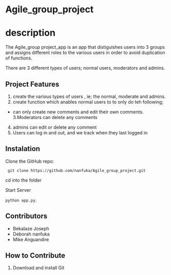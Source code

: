 # Agile_group_project
# description
The Agile_group project_app is an app that distiguishes users into 3 groups and assigns different roles to the various users in order to avoid duplication of functions. 

There are 3 different types of users; normal users, moderators and admins.

## Project Features
1. create the various types of users , ie; the normal, moderate and admins.
2. create function which anables normal users to to only do teh following;
- can only create new comments and edit their own comments.
3.Moderators  can delete any comments
4. admins can edit or delete any comment
5. Users can log in and out, and we track when they last logged in

## Instalation

Clone the GitHub repo:
 
` git clone https://github.com/nanfuka/Agile_group_project.git`

cd into the folder 

Start Server 

`python app.py`.

## Contributors
* Bekalaze Joseph
* Deborah nanfuka
* Mike Anguandire

## How to Contribute
1. Download and install Git
